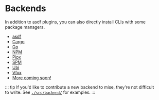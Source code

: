 # Backends

In addition to asdf plugins, you can also directly install CLIs with some package managers.

- [asdf](/dev-tools/backends/asdf)
- [Cargo](/dev-tools/backends/cargo)
- [Go](/dev-tools/backends/go) <Badge type="warning" text="experimental" />
- [NPM](/dev-tools/backends/npm)
- [Pipx](/dev-tools/backends/pipx) <Badge type="warning" text="experimental" />
- [SPM](/dev-tools/backends/spm) <Badge type="warning" text="experimental" />
- [Ubi](/dev-tools/backends/ubi)
- [Vfox](/dev-tools/backends/vfox) <Badge type="warning" text="experimental" />
- [More coming soon!](https://github.com/jdx/mise/discussions/1250)

::: tip
If you'd like to contribute a new backend to mise, they're not difficult to write.
See [`./src/backend/`](https://github.com/jdx/mise/tree/main/src/backend) for examples.
:::
